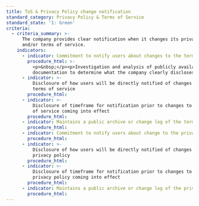 ```yaml
---
title: ToS & Privacy Policy change notification
standard_category: Privacy Policy & Terms of Service
standard_state: '1: Green'
criteria:
  - criteria_summary: >-
      The company provides clear notification when it changes its privacy policy
      and/or terms of service.
    indicators:
      - indicator: Commitment to notify users about changes to the terms of service
        procedure_html: >-
          <p>&nbsp;</p><p>Investigation and analysis of publicly available
          documentation to determine what the company clearly discloses.</p>
      - indicator: >-
          Disclosure of how users will be directly notified of changes to the
          terms of service
        procedure_html:
      - indicator: >-
          Disclosure of timeframe for notification prior to changes to the terms
          of service coming into effect
        procedure_html:
      - indicator: Maintains a public archive or change log of the terms of service
        procedure_html:
      - indicator: Commitment to notify users about change to the privacy policy
        procedure_html:
      - indicator: >-
          Disclosure of how users will be directly notified of changes to the
          privacy policy
        procedure_html:
      - indicator: >-
          Disclosure of timeframe for notification prior to changes to the
          privacy policy coming into effect
        procedure_html:
      - indicator: Maintains a public archive or change log of the privacy policy
        procedure_html:
---
```


